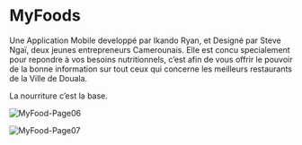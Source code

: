 # MyFoods

Une Application Mobile developpé par Ikando Ryan, et Designé par Steve Ngaï, deux jeunes entrepreneurs Camerounais. Elle est concu specialement pour repondre à vos besoins nutritionnels, c’est afin  de vous offrir le pouvoir de la bonne information sur tout ceux qui concerne les meilleurs restaurants de la Ville de Douala.

La nourriture c’est la base.



![MyFood-Page06](https://user-images.githubusercontent.com/86264705/225684231-8a3d1b98-3ec6-4341-8107-81971b71f168.png)


![MyFood-Page07](https://user-images.githubusercontent.com/86264705/225684535-d161adbc-f4f5-48dc-937b-90802bbc4c2e.png)
